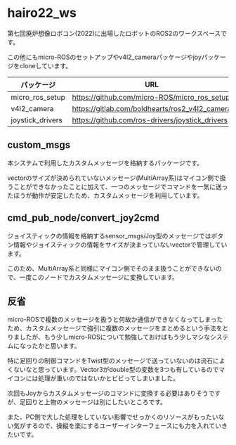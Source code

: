 # hairo22_ws
第七回廃炉想像ロボコン(2022)に出場したロボットのROS2のワークスペースです。

この他にもmicro-ROSのセットアップやv4l2_cameraパッケージやjoyパッケージをcloneしています。

|パッケージ|URL|
|---|---|
|micro_ros_setup|https://github.com/micro-ROS/micro_ros_setup|
|v4l2_camera|https://gitlab.com/boldhearts/ros2_v4l2_camera|
|joystick_drivers|https://github.com/ros-drivers/joystick_drivers|

## custom_msgs
本システムで利用したカスタムメッセージを格納するパッケージです。

vectorのサイズが決められていないメッセージ(MultiArray系)はマイコン側で扱うことができなかったことに加えて、一つのメッセージでコマンドを一気に送ったほうが動作が安定したため、カスタムメッセージを利用しています。

## cmd_pub_node/convert_joy2cmd

ジョイスティックの情報を格納するsensor_msgs/Joy型のメッセージではボタン情報やジョイスティックの情報をサイズが決まっていないvectorで管理しています。

このため、MultiArray系と同様にマイコン側でそのまま扱うことができないので、一度このノードでカスタムメッセージに変換しています。

## 反省

micro-ROSで複数のメッセージを扱うと何故か通信ができなくなってしまったため、カスタムメッセージで強引に複数のメッセージをまとめるという手法をとりましたが、もう少しmicro-ROSについて勉強しておけばもう少しマシなシステムになったかと思います。

特に足回りの制御コマンドをTwist型のメッセージで送っていないのは流石によくないなと思っています。Vector3がdouble型の変数を3つも有しているのでマイコンには処理が重いのではないかとビビってしまいました。

次回もJoyからカスタムメッセージのコマンドに変換する必要はありそうですが、足回りと上物のメッセージは別にしたいところです。

また、PC側で大した処理をしていない影響でせっかくのリソースがもったいない気がするので、操縦を楽にするユーザーインターフェースにも力を入れていきたいです。
